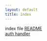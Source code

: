 ```yaml
---
layout: default
title: index
---
```


index file
[README]({{site.baseurl}}/README.html)    
[auth handler](https://eerste-project-d1c12.firebaseapp.com/__/auth/handler)

<script src="https://www.gstatic.com/firebasejs/4.6.2/firebase.js"></script>
<script>
  // Initialize Firebase
  var config = {
    apiKey: "AIzaSyDr5owojQtXVFY72TvF-znr9CuiGc1XqjI",
    authDomain: "eerste-project-d1c12.firebaseapp.com",
    databaseURL: "https://eerste-project-d1c12.firebaseio.com",
    projectId: "eerste-project-d1c12",
    storageBucket: "eerste-project-d1c12.appspot.com",
    messagingSenderId: "440664841529"
  };
  firebase.initializeApp(config);
</script>
<script src="https://www.gstatic.com/firebasejs/4.6.2/firebase-app.js"></script>
<script src="https://www.gstatic.com/firebasejs/4.6.2/firebase-auth.js"></script>
<script src="https://www.gstatic.com/firebasejs/4.6.2/firebase-database.js"></script>
<script src="https://www.gstatic.com/firebasejs/4.6.2/firebase-messaging.js"></script>

<!-- Leave out Storage -->
<!-- <script src="https://www.gstatic.com/firebasejs/4.6.2/firebase-storage.js"></script> -->

<script>
  var config = {
    // ...
  };
  firebase.initializeApp(config);
</script>
